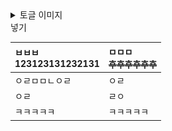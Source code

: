 <details><summary>토글 이미지<br>넣기</summary>  
  
  -23123132102202020220  
ㅋㅋㅋㅋㅋㅋㅋㅋㅋㅋㅋㅋㅋ  
ㄸㄸㄸㄸㄸㄸㄸㄸㄸㄸㄸㄸㄸ  
ㄴㄴㄴㄴㄴㄴㄴㄴㄴㄴㄴㄴㄴ  
1. ㄴㅁㄹㄴㅇㅁㄹㄴ  
   1. 11111111111111111  
      1. 333333333333333333  
         1. 4444444444444444  
   1. 22222222222222222  
1. ㄴㅇㄹㅇㄴㄹㄴㅇㄹㄴㅇ  
1. ㄴㄹㄴㅇㄹㄴ  
  
ㄴㄹㅇㄴㄹㅇㄴㄹㅇㄴㄹ  
![IMAGE](https://raw.githubusercontent.com/nogi-bot/resources/main/superpil0220/images/a063d0a9-a9bf-46cc-b628-ec3a15d2afe0-demo_image.jpg)  
아래는 테이블  
|1<br>`코드`|2<br><ins>_**ㅋㅋㅋㅋ**_</ins>|  
|:---|:---|
|3<br>하하하하하하하하핳|4|  
|5|6ㄴㄹㄴㅁㄹㅁㄴㅇ|  
</details>  
  
|ㅂㅂㅂ<br>123123131232131|ㅁㅁㅁ<br>~~후후후후후후~~|  
|:---|:---|
|ㅇㄹㅁㅁㄴㅇㄹ|ㅇㄹ|  
|ㅇㄹ|ㄹㅇ|  
|ㅋㅋㅋㅋㅋ|ㅋㅋㅋㅋㅋ|  
  
